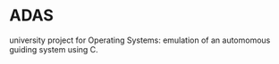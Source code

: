 # ADAS
university project for Operating Systems: emulation of an automomous guiding system using C.
